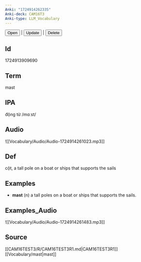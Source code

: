 ```yaml
---
Anki: "1724914262335"
Anki-deck: CAM16T3
Anki-type: LLM_Vocabulary
---
```

<button class="anki-btn-open">Open</button> | <button class="anki-btn-update">Update</button> | <button class="anki-btn-delete">Delete</button>

## Id
1724913909690
## Term
mast
## IPA
động từ /mɑːst/
## Audio
 ![[Vocabulary/Audio/Audio-1724914261023.mp3]]
## Def
 cột, a tall pole on a boat or ships that supports the sails

## Examples
- **mast** (n) a tall poles on a boat or ships that supports the sails. 

## Examples_Audio
![[Vocabulary/Audio/Audio-1724914261483.mp3]]
## Source
 [[CAM16TEST3/R/CAM16TEST3R1.md|CAM16TEST3R1]] [[Vocabulary/mast|mast]]
